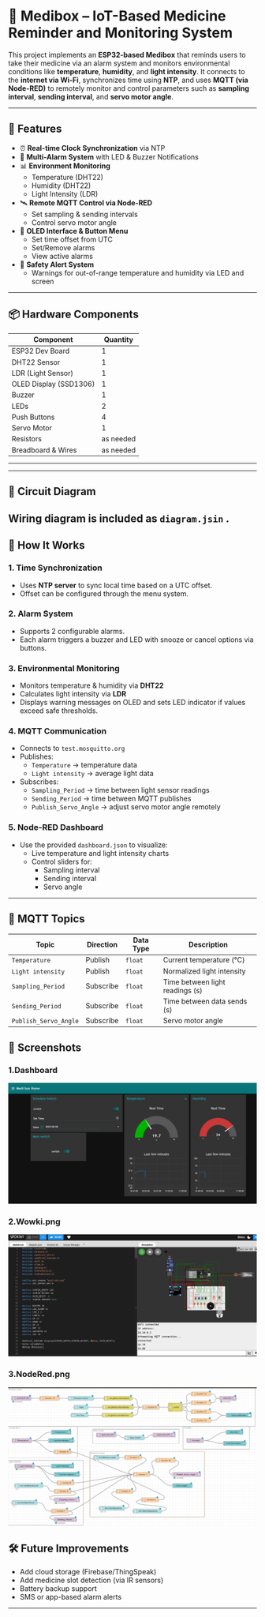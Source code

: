 # 💊 Medibox – IoT-Based Medicine Reminder and Monitoring System

This project implements an **ESP32-based Medibox** that reminds users to take their medicine via an alarm system and monitors environmental conditions like **temperature**, **humidity**, and **light intensity**. It connects to the **internet via Wi-Fi**, synchronizes time using **NTP**, and uses **MQTT (via Node-RED)** to remotely monitor and control parameters such as **sampling interval**, **sending interval**, and **servo motor angle**.

---

## 🚀 Features

- ⏰ **Real-time Clock Synchronization** via NTP
- 🔔 **Multi-Alarm System** with LED & Buzzer Notifications
- 📊 **Environment Monitoring**
  - Temperature (DHT22)
  - Humidity (DHT22)
  - Light Intensity (LDR)
- 🛰️ **Remote MQTT Control via Node-RED**
  - Set sampling & sending intervals
  - Control servo motor angle
- 🧠 **OLED Interface & Button Menu**
  - Set time offset from UTC
  - Set/Remove alarms
  - View active alarms
- 🧪 **Safety Alert System**
  - Warnings for out-of-range temperature and humidity via LED and screen

---

## 📦 Hardware Components

| Component        | Quantity |
|------------------|----------|
| ESP32 Dev Board   | 1        |
| DHT22 Sensor      | 1        |
| LDR (Light Sensor)| 1        |
| OLED Display (SSD1306) | 1  |
| Buzzer            | 1        |
| LEDs              | 2        |
| Push Buttons      | 4        |
| Servo Motor       | 1        |
| Resistors         | as needed|
| Breadboard & Wires| as needed|

---
---

## 🔌 Circuit Diagram

Wiring diagram is included as `diagram.jsin` .
---

## 🧠 How It Works

### 1. Time Synchronization
- Uses **NTP server** to sync local time based on a UTC offset.
- Offset can be configured through the menu system.


### 2. Alarm System
- Supports 2 configurable alarms.
- Each alarm triggers a buzzer and LED with snooze or cancel options via buttons.

### 3. Environmental Monitoring
- Monitors temperature & humidity via **DHT22**
- Calculates light intensity via **LDR**
- Displays warning messages on OLED and sets LED indicator if values exceed safe thresholds.

### 4. MQTT Communication
- Connects to `test.mosquitto.org`
- Publishes:
  - `Temperature` → temperature data
  - `Light intensity` → average light data
- Subscribes:
  - `Sampling_Period` → time between light sensor readings
  - `Sending_Period` → time between MQTT publishes
  - `Publish_Servo_Angle` → adjust servo motor angle remotely

### 5. Node-RED Dashboard
- Use the provided `dashboard.json` to visualize:
  - Live temperature and light intensity charts
  - Control sliders for:
    - Sampling interval
    - Sending interval
    - Servo angle

---

## 📲 MQTT Topics

| Topic               | Direction | Data Type | Description                     |
|---------------------|-----------|-----------|---------------------------------|
| `Temperature`       | Publish   | `float`   | Current temperature (°C)       |
| `Light intensity`   | Publish   | `float`   | Normalized light intensity     |
| `Sampling_Period` | Subscribe | `float`   | Time between light readings (s)|
| `Sending_Period`  | Subscribe | `float`   | Time between data sends (s)    |
| `Publish_Servo_Angle`| Subscribe| `float`   | Servo motor angle              |


## 🧪 Screenshots

### 1.Dashboard
![Dashboard.png](https://github.com/Shanmathu21/Medi_Box-Smart-IoT-Medication-Monitoring/blob/main/Images/Dashboard.png)
### 2.Wowki.png
![Wowki.png](https://github.com/Shanmathu21/Medi_Box-Smart-IoT-Medication-Monitoring/blob/main/Images/Wowki.png)
### 3.NodeRed.png
![NodeRed.png](https://github.com/Shanmathu21/Medi_Box-Smart-IoT-Medication-Monitoring/blob/main/Images/NodeRed.png)
## 🛠️ Future Improvements

- Add cloud storage (Firebase/ThingSpeak)
- Add medicine slot detection (via IR sensors)
- Battery backup support
- SMS or app-based alarm alerts

---

